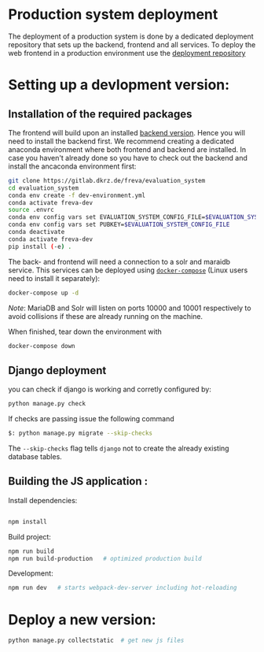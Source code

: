# Production system deployment
The deployment of a production system is done by a dedicated deployment
repository that sets up the backend, frontend and all services. To deploy the
web frontend in a production environment use the [deployment repository](https://gitlab.dkrz.de/freva/deployment)

# Setting up a devlopment version:
## Installation of the required packages
The frontend will build upon an installed [backend version](https://gitlab.dkrz.de/freva/evaluation_system).
Hence you will need to install the backend first. We recommend creating a dedicated
anaconda environment where both frontend and backend are installed. In case
you haven't already done so you have to check out the backend and install the 
ancaconda environment first:

```bash
git clone https://gitlab.dkrz.de/freva/evaluation_system
cd evaluation_system
conda env create -f dev-environment.yml
conda activate freva-dev
source .envrc
conda env config vars set EVALUATION_SYSTEM_CONFIG_FILE=$EVALUATION_SYSTEM_CONFIG_FILE
conda env config vars set PUBKEY=$EVALUATION_SYSTEM_CONFIG_FILE
conda deactivate
conda activate freva-dev
pip install (-e) .
```

The back- and frontend will need a connection to a solr and maraidb service.
This services can be deployed using [`docker-compose`](https://docs.docker.com/compose/install/) (Linux users need to install it separately):

```bash
docker-compose up -d
```
_Note_: MariaDB and Solr will listen on ports 10000 and 10001 respectively to avoid collisions if these are already
running on the machine.

When finished, tear down the environment with

```bash
docker-compose down
```

## Django deployment

you can check if django is working and corretly configured by:

```bash
python manage.py check
```

If checks are passing issue the following command

```bash
$: python manage.py migrate --skip-checks
```

The `--skip-checks` flag tells `django` not to create the already existing
database tables.

## Building the JS application :

Install dependencies:

```bash

npm install

```
Build project:


```bash
npm run build
npm run build-production   # optimized production build

```
Development:

```bash
npm run dev   # starts webpack-dev-server including hot-reloading
```
# Deploy a new version:

```bash
python manage.py collectstatic  # get new js files
```
